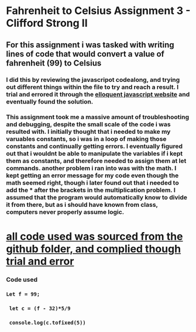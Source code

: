 # Fahrenheit to Celsius Assignment 3 - Clifford Strong II
## For this assignment i was tasked with writing lines of code that would convert a value of fahrenheit (99) to Celsius
### I did this by reviewing the javascripot codealong, and trying out different things within the file to try and reach a result. I trial and errored it through the [elloquent javascript website](https://eloquentjavascript.net/code/) and eventually found the solution. 
### This assignment took me a massive amount of troubleshooting and debugging, despite the small scale of the code i was resulted with. I initially thought that i needed to make my varuables constants, so i was in a loop of making those constants and continually getting errors. I eventually figured out that i wouldnt be able to manipulate the variables if i kept them as constants, and therefore needed to assign them at let commands. another problem i ran into was with the math. I kept getting an error message for my code even though the math seemed right, though i later found out that i needed to add the * after the brackets in the multiplication problem. I assumed that the program would automatically know to divide it from there, but as i should have known from class, computers never properly assume logic. 
# [all code used was sourced from the github folder, and complied though trial and error](https://github.com/rdwrome/261fa25/blob/main/03Operators%26Bindings/codealong.js)
### Code used 
### `Let f = 99;`
### ` let c = (f - 32)*5/9`
### ` console.log(c.tofixed(5))`
